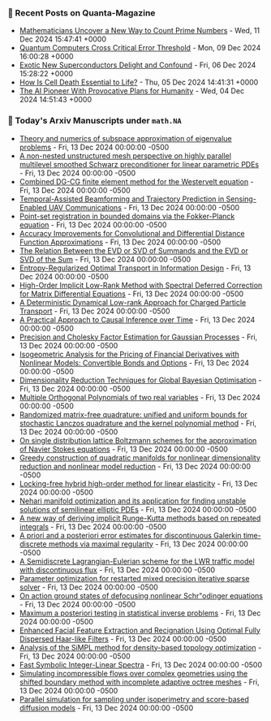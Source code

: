 ### 📝 Recent Posts on Quanta-Magazine
<!-- quanta starts -->
* <a href="https://www.quantamagazine.org/mathematicians-uncover-a-new-way-to-count-prime-numbers-20241211/">Mathematicians Uncover a New Way to Count Prime Numbers</a> - Wed, 11 Dec 2024 15:47:41 +0000
* <a href="https://www.quantamagazine.org/quantum-computers-cross-critical-error-threshold-20241209/">Quantum Computers Cross Critical Error Threshold</a> - Mon, 09 Dec 2024 16:00:28 +0000
* <a href="https://www.quantamagazine.org/exotic-new-superconductors-delight-and-confound-20241206/">Exotic New Superconductors Delight and Confound</a> - Fri, 06 Dec 2024 15:28:22 +0000
* <a href="https://www.quantamagazine.org/how-is-cell-death-essential-to-life-20241205/">How Is Cell Death Essential to Life?</a> - Thu, 05 Dec 2024 14:41:31 +0000
* <a href="https://www.quantamagazine.org/the-ai-pioneer-with-provocative-plans-for-humanity-20241204/">The AI Pioneer With Provocative Plans for Humanity</a> - Wed, 04 Dec 2024 14:51:43 +0000
<!-- quanta ends -->

### 📝 Today's Arxiv Manuscripts under ``math.NA``
<!-- arxiv-math-na starts -->
* <a href="https://arxiv.org/abs/2412.08891">Theory and numerics of subspace approximation of eigenvalue problems</a> - Fri, 13 Dec 2024 00:00:00 -0500
* <a href="https://arxiv.org/abs/2412.08981">A non-nested unstructured mesh perspective on highly parallel multilevel smoothed Schwarz preconditioner for linear parametric PDEs</a> - Fri, 13 Dec 2024 00:00:00 -0500
* <a href="https://arxiv.org/abs/2412.09095">Combined DG-CG finite element method for the Westervelt equation</a> - Fri, 13 Dec 2024 00:00:00 -0500
* <a href="https://arxiv.org/abs/2412.09097">Temporal-Assisted Beamforming and Trajectory Prediction in Sensing-Enabled UAV Communications</a> - Fri, 13 Dec 2024 00:00:00 -0500
* <a href="https://arxiv.org/abs/2412.09156">Point-set registration in bounded domains via the Fokker-Planck equation</a> - Fri, 13 Dec 2024 00:00:00 -0500
* <a href="https://arxiv.org/abs/2412.09200">Accuracy Improvements for Convolutional and Differential Distance Function Approximations</a> - Fri, 13 Dec 2024 00:00:00 -0500
* <a href="https://arxiv.org/abs/2412.09207">The Relation Between the EVD or SVD of Summands and the EVD or SVD of the Sum</a> - Fri, 13 Dec 2024 00:00:00 -0500
* <a href="https://arxiv.org/abs/2412.09316">Entropy-Regularized Optimal Transport in Information Design</a> - Fri, 13 Dec 2024 00:00:00 -0500
* <a href="https://arxiv.org/abs/2412.09400">High-Order Implicit Low-Rank Method with Spectral Deferred Correction for Matrix Differential Equations</a> - Fri, 13 Dec 2024 00:00:00 -0500
* <a href="https://arxiv.org/abs/2412.09484">A Deterministic Dynamical Low-rank Approach for Charged Particle Transport</a> - Fri, 13 Dec 2024 00:00:00 -0500
* <a href="https://arxiv.org/abs/2410.10502">A Practical Approach to Causal Inference over Time</a> - Fri, 13 Dec 2024 00:00:00 -0500
* <a href="https://arxiv.org/abs/2412.08820">Precision and Cholesky Factor Estimation for Gaussian Processes</a> - Fri, 13 Dec 2024 00:00:00 -0500
* <a href="https://arxiv.org/abs/2412.08987">Isogeometric Analysis for the Pricing of Financial Derivatives with Nonlinear Models: Convertible Bonds and Options</a> - Fri, 13 Dec 2024 00:00:00 -0500
* <a href="https://arxiv.org/abs/2412.09183">Dimensionality Reduction Techniques for Global Bayesian Optimisation</a> - Fri, 13 Dec 2024 00:00:00 -0500
* <a href="https://arxiv.org/abs/2412.09523">Multiple Orthogonal Polynomials of two real variables</a> - Fri, 13 Dec 2024 00:00:00 -0500
* <a href="https://arxiv.org/abs/2204.01941">Randomized matrix-free quadrature: unified and uniform bounds for stochastic Lanczos quadrature and the kernel polynomial method</a> - Fri, 13 Dec 2024 00:00:00 -0500
* <a href="https://arxiv.org/abs/2206.13261">On single distribution lattice Boltzmann schemes for the approximation of Navier Stokes equations</a> - Fri, 13 Dec 2024 00:00:00 -0500
* <a href="https://arxiv.org/abs/2403.06732">Greedy construction of quadratic manifolds for nonlinear dimensionality reduction and nonlinear model reduction</a> - Fri, 13 Dec 2024 00:00:00 -0500
* <a href="https://arxiv.org/abs/2404.02768">Locking-free hybrid high-order method for linear elasticity</a> - Fri, 13 Dec 2024 00:00:00 -0500
* <a href="https://arxiv.org/abs/2404.09892">Nehari manifold optimization and its application for finding unstable solutions of semilinear elliptic PDEs</a> - Fri, 13 Dec 2024 00:00:00 -0500
* <a href="https://arxiv.org/abs/2404.16665">A new way of deriving implicit Runge-Kutta methods based on repeated integrals</a> - Fri, 13 Dec 2024 00:00:00 -0500
* <a href="https://arxiv.org/abs/2407.15974">A priori and a posteriori error estimates for discontinuous Galerkin time-discrete methods via maximal regularity</a> - Fri, 13 Dec 2024 00:00:00 -0500
* <a href="https://arxiv.org/abs/2412.06692">A Semidiscrete Lagrangian-Eulerian scheme for the LWR traffic model with discontinuous flux</a> - Fri, 13 Dec 2024 00:00:00 -0500
* <a href="https://arxiv.org/abs/2412.08059">Parameter optimization for restarted mixed precision iterative sparse solver</a> - Fri, 13 Dec 2024 00:00:00 -0500
* <a href="https://arxiv.org/abs/2311.02890">On action ground states of defocusing nonlinear Schr"odinger equations</a> - Fri, 13 Dec 2024 00:00:00 -0500
* <a href="https://arxiv.org/abs/2402.00686">Maximum a posteriori testing in statistical inverse problems</a> - Fri, 13 Dec 2024 00:00:00 -0500
* <a href="https://arxiv.org/abs/2404.10476">Enhanced Facial Feature Extraction and Recignation Using Optimal Fully Dispersed Haar-like Filters</a> - Fri, 13 Dec 2024 00:00:00 -0500
* <a href="https://arxiv.org/abs/2409.19341">Analysis of the SiMPL method for density-based topology optimization</a> - Fri, 13 Dec 2024 00:00:00 -0500
* <a href="https://arxiv.org/abs/2410.09053">Fast Symbolic Integer-Linear Spectra</a> - Fri, 13 Dec 2024 00:00:00 -0500
* <a href="https://arxiv.org/abs/2411.00272">Simulating incompressible flows over complex geometries using the shifted boundary method with incomplete adaptive octree meshes</a> - Fri, 13 Dec 2024 00:00:00 -0500
* <a href="https://arxiv.org/abs/2412.07435">Parallel simulation for sampling under isoperimetry and score-based diffusion models</a> - Fri, 13 Dec 2024 00:00:00 -0500
<!-- arxiv-math-na ends -->
